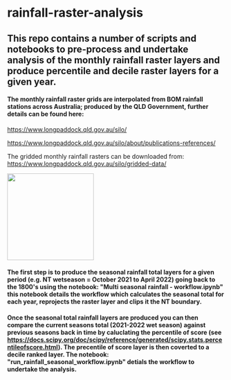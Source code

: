 # rainfall-raster-analysis
## This repo contains a number of scripts and notebooks to pre-process and undertake analysis of the monthly rainfall raster layers and produce percentile and decile raster layers for a given year. 

#### The monthly rainfall raster grids are interpolated from BOM rainfall stations across Australia; produced by the QLD Government, further details can be found here:
https://www.longpaddock.qld.gov.au/silo/ 

https://www.longpaddock.qld.gov.au/silo/about/publications-references/

The gridded monthly rainfall rasters can be downloaded from: https://www.longpaddock.qld.gov.au/silo/gridded-data/ 

<img src="[https://gyazo.com/eb5c5741b6a9a16c692170a41a49c858.png](https://github.com/gwstaben/rainfall-raster-analysis/blob/main/png/month_rainfall.png)" width="200" height="200" />

#### The first step is to produce the seasonal rainfall total layers for a given period (e.g. NT wetseason = October 2021 to April 2022) going back to the 1800's using the notebook: "Multi seasonal rainfall - workflow.ipynb" this notebook details the workflow which calculates the seasonal total for each year, reprojects the raster layer and clips it the NT boundary.   

#### Once the seasonal total rainfall layers are produced you can then compare the current seasons total (2021-2022 wet season) against previous seasons back in time by caluclating the percentile of score (see https://docs.scipy.org/doc/scipy/reference/generated/scipy.stats.percentileofscore.html). The precentile of score layer is then coverted to a decile ranked layer. The notebook: "run_rainfall_seasonal_workflow.ipynb" detials the workflow to undertake the analysis.     

